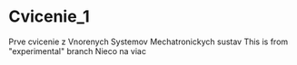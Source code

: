 # Cvicenie_1
Prve cvicenie z Vnorenych Systemov Mechatronickych sustav
This is from "experimental" branch
Nieco na viac
